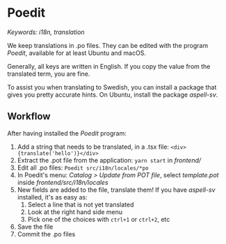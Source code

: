 # Poedit

*Keywords: i18n, translation*

We keep translations in .po files. They can be edited with the program *Poedit*, available for at least Ubuntu and macOS.

Generally, all keys are written in English. If you copy the value from the translated term, you are fine.

To assist you when translating to Swedish, you can install a package that gives you pretty accurate hints. On Ubuntu, install the package *aspell-sv*.

## Workflow

After having installed the *Poedit* program:

1. Add a string that needs to be translated, in a .tsx file: `<div>{translate('hello')}</div>`
1. Extract the .pot file from the application: `yarn start` in *frontend/*
1. Edit all .po files: `Poedit src/i18n/locales/*po`
1. In Poedit's menu: *Catalog > Update from POT file*, select *template.pot* inside *frontend/src/i18n/locales*
1. New fields are added to the file, translate them! If you have *aspell-sv* installed, it's as easy as:
    1. Select a line that is not yet translated
    1. Look at the right hand side menu
    1. Pick one of the choices with `ctrl+1` or `ctrl+2`, etc
1. Save the file
1. Commit the .po files
